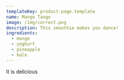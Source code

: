 ```yaml
---
templateKey: product-page.template
name: Mango Tango
image: /img/correct.png
description: This smoothie makes you dance!
ingredients:
  - mango
  - yoghurt
  - pineapple
  - kale
---
```

It is delicious
